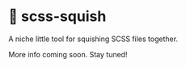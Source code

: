 # 🤏 scss-squish

A niche little tool for squishing SCSS files together.

More info coming soon. Stay tuned!
